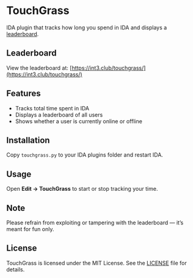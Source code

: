 # TouchGrass

IDA plugin that tracks how long you spend in IDA and displays a [leaderboard](https://int3.club/touchgrass/).  

## Leaderboard
View the leaderboard at: [https://int3.club/touchgrass/](https://int3.club/touchgrass/)

## Features
- Tracks total time spent in IDA  
- Displays a leaderboard of all users  
- Shows whether a user is currently online or offline  

## Installation
Copy `touchgrass.py` to your IDA plugins folder and restart IDA.

## Usage
Open **Edit → TouchGrass** to start or stop tracking your time.  

## Note
Please refrain from exploiting or tampering with the leaderboard — it’s meant for fun only.  

## License
TouchGrass is licensed under the MIT License. See the [LICENSE](LICENSE) file for details.
